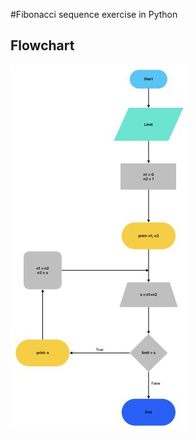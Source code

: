 #Fibonacci sequence exercise in Python

## Flowchart

![flowchart](/fibonacci-sequence/fibonacci_sequence_flowchart.JPG)


